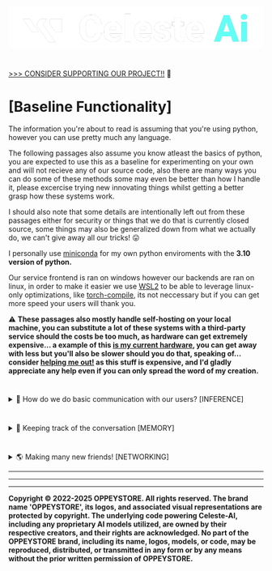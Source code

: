 #
<img src="../../informational/resources/logo.png"/>

#
[>>> CONSIDER SUPPORTING OUR PROJECT!!](../../informational/pages/support.md) 💖

# [Baseline Functionality]

The information you're about to read is assuming that you're using python, however you can use pretty much any language.

The following passages also assume you know atleast the basics of python, you are expected to use this as a baseline for experimenting on your own and will not recieve any of our source code, also there are many ways you can do some of these methods some may even be better than how I handle it, please excercise trying new innovating things whilst getting a better grasp how these systems work.

I should also note that some details are intentionally left out from these passages either for security or things that we do that is currently closed source, some things may also be generalized down from what we actually do, we can't give away all our tricks! 😛

I personally use [miniconda](https://www.anaconda.com/docs/getting-started/miniconda/main) for my own python enviroments with the **3.10 version of python.**

Our service frontend is ran on windows however our backends are ran on linux, in order to make it easier we use [WSL2](https://learn.microsoft.com/en-us/windows/wsl/install) to be able to leverage linux-only optimizations, like [torch-compile](https://docs.pytorch.org/tutorials/intermediate/torch_compile_tutorial.html), its not neccessary but if you can get more speed your users will thank you.



⚠️ **These passages also mostly handle self-hosting on your local machine, you can substitute a lot of these systems with a third-party service should the costs be too much, as hardware can get extremely expensive... a example of this [is my current hardware](../faq#whats-your-current-current-hardware), you can get away with less but you'll also be slower should you do that, speaking of... consider [helping me out!](https://github.com/Celeste-AI/Celeste-AI/tree/main?tab=readme-ov-file#%EF%B8%8F-consider-helping-us-out-%EF%B8%8F) as this stuff is expensive, and I'd gladly appreciate any help even if you can only spread the word of my creation.**

#

<details>
<summary>🤔 How do we do basic communication with our users? [INFERENCE]</summary>
<br>

## 📽️ [RECORDING-REALTIME-DATA]
In order for our service to be able to understand our potential users we need to do a few things.
- record-audio (16000 HZ) **[REQUIRED]** [[recommended-for-recording]](https://pypi.org/project/PyAudio/)
- record-video **[OPTIONAL]**
- Virtual Audio Cable **[REQUIRED]** [[recommended-cable]](https://vb-audio.com/Cable/)

You want to route your VRChat audio to the virtual cable that way you can listen to it, also make sure to set your input and output device for your computer to use the virtual cable by default, that way vrchat uses that as the microphone by default.

#
Recording data is best done in a continous stream, this is so we can make sure we capture every bit possible from the audio, we may never fully know when someone is going to talk to us!

However you may quickly notice, that your data is starting to get very large and possibly slower, this is obviously very much not so ideal for our transcribers either.

To address this problem, we don't want to keep excess amount of silent data, best way to handle this is to prune data as it comes in past a set max unless a conditional is met.

This prevents overloading our systems, and makes your computer not catch on fire as much, and your transcriber will thank you.

However, another problem may arise should you be doing lots of pre-processing on audio or video data, you may notice that data is sometimes not perfectly being captured
all at once, even if it may be fast, thiiiis is normal~ probably.. either way I solve this by having the buffers being recorded side by side on seperate threads for each thing i'm recording, whilst giving another thread the job of processing data in chunks, this captures data flawlessly whilst also allowing for pre-processing like noise cancellation, [decibel calculations](https://www.electronics-notes.com/articles/basic_concepts/decibel/basics-tutorial-formula-equation.php), etc.

⚠️ **Please don't be a creep and retain your users voicedata, only use it for functionality and moderation.. its creepy and unneccessary to retain data in most other cases.**

Using decibel information you've hopefully calculated, you can predict if you should start recording fully and or when you should stop, and if you've done it correctly
you should have a pretty nice audio buffer that can be used later!

## 📝 [TRANSCRIBER Inference]
Now that you've gotten a proper audio signal you gotta transcribe it into text, this is required for inferencing the rest of the systems.

Usually [whisper](https://openai.com/index/whisper/) is one of the best currently to use for this task, there are other options but most use this.

Currently I personally use [whisperX](https://github.com/m-bain/whisperX).

Now, would you look at that as well, that **16000 HZ audio buffer** we created is just what we need for whisper to be able to properly transcribe! ❤️

There's tons of [models to choose from](https://huggingface.co/models?other=whisper), experiment!


⚠️ **I should note that quality will also be lower with less powerful models obviously, also these models can mess up when transcribing, this is unavoidable, so be aware suffering is part of the job, also If you want something a lil lower end you can try [Vosk](https://github.com/alphacep/vosk-api), but I don't recommend it as its reallllly old.**

## 💬 [LLM Inference]
As before we're gonna need [huggingface-transformers](https://github.com/huggingface/transformers)!

We're also going to need a model to try out... lets use a classic!
[MPT-7B](https://huggingface.co/mosaicml/mpt-7b-instruct)

Slap that text you got from the transcriber in and you should get a hopefully nice response!

⚠️ **Should note, there is way better models than MPT-7B nowadays, but its a good starting point, also if you noticed I recommended a instruct model, unless you can fully finetune a model yourself instruct models will work better than the base model in most cases, you can even do smaller finetunes on them for increased performance to what you want!**

I also recommend adding in some extra optimizations, like early stopping (why generate past what you need?) and stuff like [flash-attention](https://github.com/Dao-AILab/flash-attention) to try and squeeze a bit more performance, [you can also try quantizing your model down to 4bit](https://huggingface.co/blog/4bit-transformers-bitsandbytes), however that is lossy.

Finally, we give celeste a three strike system, if she 'fails' to generate a response three times she will give up trying to respond, 'failing' usually is if she breaks format too much, or if she says something that is considered "bad" or "malicious", unfortunately we can't stop every case automatically.. BUT we can reduce the amount of bad generations as much as possible without disrupting the user experience!

# 🗣️ [TTS Inference]
![image](https://github.com/Celeste-AI/Celeste-AI/assets/130422935/d8a0a345-b83c-42f5-ba14-47ea833f8f97)

Originally, Celeste used **Microsoft Cortana** (also known as "Eva") for her voice. This was achieved by modifying registry files to enable access and use her voice as a Text-to-Speech (TTS) engine.

This method is no longer used, as we started to use, [**Coqui-TTS**](https://github.com/coqui-ai/TTS) for a while, which provided Celeste with her own unique and custom voice that was ran locally. Although Coqui is now associated with a defunct company, the TTS should still function.

Our latest TTS solution is more 'custom' however its currently private. It offers fantastic features like emotional range control, multilingual speech, incredible speed, and improved pronunciation for various words, we also took the time to update celestes dataset to be higher quality and crispier.

To ensure seamless speech, we pre-generate subsequent audio requests in the background as Celeste speaks. This basiiically eliminates speech delays in most scenarios.

</details>

#
<details>
<summary>🔎 Keeping track of the conversation [MEMORY]</summary>
<br>

# 🧠 [MEMORY-BUFFER]
In order to continue a conversation past our current question, we need to
keep track of the current conversation flow, we acutely call the "InfiniMemory" system.

The way we currently handle it is that we automatically 'forget' everything the moment a "session ends", a "session" being a timeframe that we will remember a current conversation unless forcibly reset.

This timeframe expands if we hear any noise, and while we're responding, effectively making it so we only reset our current memory buffer when we've been left idle for long periods of time or forced to reset early by external factors.

<img src="../../informational/resources/friendship.png"/>

Basic memory is extremely simple, basically as we operate we get two things, a user question and the bots response, this is then combined into a "memory" and added to the "memory block", each "memory block" represents a different space of writable memory, this allows us to have multiple bots occupy the same system by requesting specific blocks, however I only allow X amount of recent memories to always be visible at a time in celestes view, theres a reason why.. because..

# 💡 [RECALL-SYSTEM]

We take this a step further, we call it the "recall system", which basically allows nearly well.. **infinite** memories.

<img src="../../informational/resources/recall.png"/>

This allows her to comment on things she has already said by 'recalling it', without having to have the whole memory buffer constantly displayed to her.

This GREATLY reduces tokens being used, and even makes the LLM MORE stable!

This is because less tokens == less context, when a memory is "recalled" we delete it from the history as its been brought forward as a "recollection" in the prompt.

In order to determine which memories we need we do a semi-custom implementation of [cosine similarity](https://www.sciencedirect.com/topics/computer-science/cosine-similarity#:~:text=Cosine%20similarity%20is%20a%20measure,of%20the%20angle%20between%20them.), we look inside the buffer for similarities to our current input, by combining both the answer and response of each memory, and if we find a similar enough memory we remember it, which affects the final answer.

</details>

#

<details>
<summary>🌎 Making many new friends! [NETWORKING]</summary>
<br>

In order for celeste to make new friends, she needs to access the [VRChat-Api](https://wiki.vrchat.com/wiki/VRChat_API)

Our service uses [vrchatapi-python](https://github.com/vrchatapi/vrchatapi-python) for interacting with the VRChat Api.

Whilst we are idle, we wait for requests to our bot to come in from vrchats notifications, if we detect one then we start processing them all in bulk.

⚠️ **We intentionally limit things like accepting friend requests up to 10 per minute, this is to prevent being ratelimited.**

We also run a few conditional checks to make sure an account is a valid "friend", due to the fact people may try to abuse this functionality, if all is green then we also send each new friend a one time invite to our group, exact specifics for being considered valid won't be mentioned as that would defeat the purpose of our security checks.

</details>

---
---
---
**Copyright © 2022-2025 OPPEYSTORE. All rights reserved. The brand name 'OPPEYSTORE', its logos, and associated visual representations are protected by copyright. The underlying code powering Celeste-AI, including any proprietary AI models utilized, are owned by their respective creators, and their rights are acknowledged. No part of the OPPEYSTORE brand, including its name, logos, models, or code, may be reproduced, distributed, or transmitted in any form or by any means without the prior written permission of OPPEYSTORE.**

